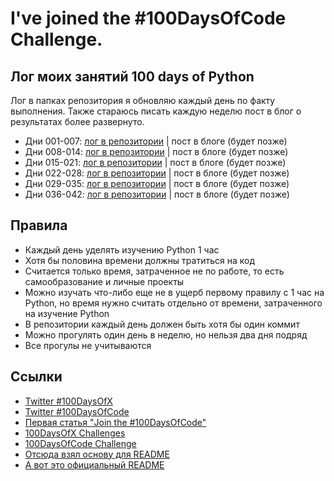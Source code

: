 # I've joined the #100DaysOfCode Challenge.

## Лог моих занятий 100 days of Python

Лог в папках репозитория я обновляю каждый день по факту выполнения. Также стараюсь писать каждую неделю пост в блог о результатах более развернуто.

* Дни 001-007: [лог в репозитории](/001-007) | пост в блоге (будет позже)
* Дни 008-014: [лог в репозитории](/008-014) | пост в блоге (будет позже)
* Дни 015-021: [лог в репозитории](/015-021) | пост в блоге (будет позже)
* Дни 022-028: [лог в репозитории](/022-028) | пост в блоге (будет позже)
* Дни 029-035: [лог в репозитории](/029-035) | пост в блоге (будет позже)
* Дни 036-042: [лог в репозитории](/036-042) | пост в блоге (будет позже)


## Правила

* Каждый день уделять изучению Python 1 час
* Хотя бы половина времени должны тратиться на код
* Считается только время, затраченное не по работе, то есть самообразование и личные проекты
* Можно изучать что-либо еще не в ущерб первому правилу с 1 час на Python, но время нужно считать отдельно от времени, затраченного на изучение Python
* В репозитории каждый день должен быть хотя бы один коммит
* Можно прогулять один день в неделю, но нельзя два дня подряд
* Все прогулы не учитываются

## Ссылки

* [Twitter #100DaysOfX](https://twitter.com/hashtag/100DaysOfX?src=hash)
* [Twitter #100DaysOfCode](https://twitter.com/hashtag/100DaysOfCode?src=hash)
* [Первая статья "Join the #100DaysOfCode"](https://medium.freecodecamp.org/join-the-100daysofcode-556ddb4579e4)
* [100DaysOfX Challenges](http://100daysofx.com/)
* [100DaysOfCode Challenge](http://100daysofcode.com/)
* [Отсюда взял основу для README](https://github.com/natenka/100-days-of-Python)
* [А вот это официальный README](https://github.com/kallaway/100-days-of-code/blob/master/intl/ru/README-ru.md)
